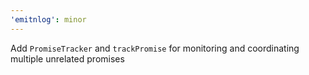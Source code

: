 ```yaml
---
'emitnlog': minor
---
```


Add `PromiseTracker` and `trackPromise` for monitoring and coordinating multiple unrelated promises
